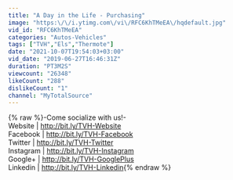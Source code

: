 ```yaml
---
title: "A Day in the Life - Purchasing"
image: "https:\/\/i.ytimg.com\/vi\/RFC6KhTMeEA\/hqdefault.jpg"
vid_id: "RFC6KhTMeEA"
categories: "Autos-Vehicles"
tags: ["TVH","Els","Thermote"]
date: "2021-10-07T19:54:03+03:00"
vid_date: "2019-06-27T16:46:31Z"
duration: "PT3M2S"
viewcount: "26348"
likeCount: "288"
dislikeCount: "1"
channel: "MyTotalSource"
---
```

{% raw %}-Come socialize with us!-<br />Website | <a rel="nofollow" target="blank" href="http://bit.ly/TVH-Website">http://bit.ly/TVH-Website</a><br />Facebook | <a rel="nofollow" target="blank" href="http://bit.ly/TVH-Facebook">http://bit.ly/TVH-Facebook</a><br />Twitter | <a rel="nofollow" target="blank" href="http://bit.ly/TVH-Twitter">http://bit.ly/TVH-Twitter</a><br />Instagram | <a rel="nofollow" target="blank" href="http://bit.ly/TVH-Instagram">http://bit.ly/TVH-Instagram</a><br />Google+ | <a rel="nofollow" target="blank" href="http://bit.ly/TVH-GooglePlus">http://bit.ly/TVH-GooglePlus</a><br />Linkedin | <a rel="nofollow" target="blank" href="http://bit.ly/TVH-Linkedin">http://bit.ly/TVH-Linkedin</a>{% endraw %}
